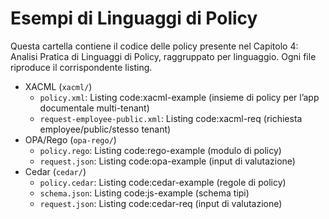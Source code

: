 # Esempi di Linguaggi di Policy

Questa cartella contiene il codice delle policy presente nel Capitolo 4: Analisi Pratica di Linguaggi di Policy, raggruppato per linguaggio. Ogni file riproduce il corrispondente listing.

- XACML (`xacml/`)
  - `policy.xml`: Listing code:xacml-example (insieme di policy per l’app documentale multi-tenant)
  - `request-employee-public.xml`: Listing code:xacml-req (richiesta employee/public/stesso tenant)
- OPA/Rego (`opa-rego/`)
  - `policy.rego`: Listing code:rego-example (modulo di policy)
  - `request.json`: Listing code:opa-example (input di valutazione)
- Cedar (`cedar/`)
  - `policy.cedar`: Listing code:cedar-example (regole di policy)
  - `schema.json`: Listing code:js-example (schema tipi)
  - `request.json`: Listing code:cedar-req (input di valutazione)